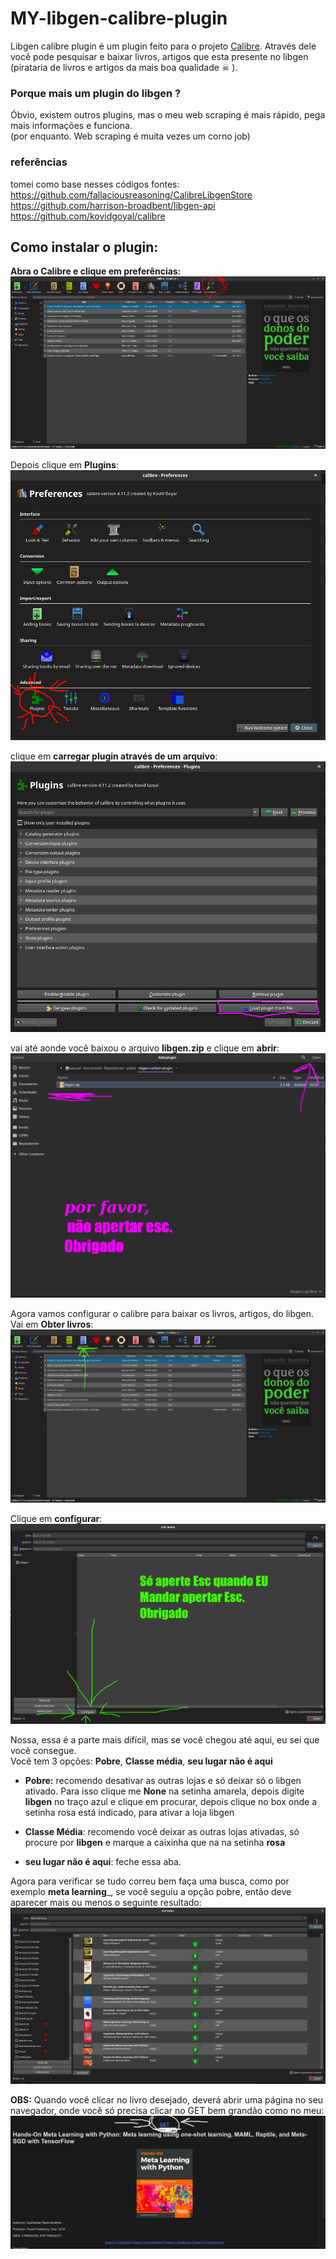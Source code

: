 # MY-libgen-calibre-plugin
Libgen calibre plugin é um plugin feito para o projeto [Calibre](https://github.com/kovidgoyal/calibre).
Através dele você pode pesquisar e baixar livros, artigos que esta presente no
libgen (pirataria de livros e artigos da mais boa qualidade ☠ )‍.

### Porque mais um plugin do libgen ?
Óbvio, existem outros plugins, mas o meu web scraping é mais rápido, pega mais informações e funciona.  
(por enquanto. Web scraping é muita vezes um corno job) 


### referências
tomei como base nesses códigos fontes:  
https://github.com/fallaciousreasoning/CalibreLibgenStore  
https://github.com/harrison-broadbent/libgen-api  
https://github.com/kovidgoyal/calibre


## Como instalar o plugin: 
__Abra o Calibre  e clique em preferências:__
![](images/vai_em_preferencia_coracao.png) 



Depois clique em __Plugins__:
![](images/plugins_voce_consegue.png)



clique em __carregar plugin através de um arquivo__:
![](images/taquase.png)

 
 
 
vai até aonde você baixou o arquivo __libgen.zip__ e clique em __abrir__:
![](images/nao_aperte_esc.png)

Agora vamos configurar o calibre para baixar os livros, artigos, do libgen.  
Vai em __Obter livros__: 
![](images/temos_quer_pegar_todos.png)

Clique em __configurar__:
![](images/vamos_configurar.png)

Nossa, essa é a parte mais difícil, mas se você chegou até aqui, eu sei que você consegue.  
Você tem 3 opções: __Pobre__, __Classe média__, __seu lugar não é aqui__
- __Pobre:__ recomendo desativar as outras lojas e só deixar só o libgen ativado.
Para isso clique me __None__ na setinha amarela, depois digite __libgen__ no traço azul
e clique em procurar, depois clique no box onde a setinha rosa está indicado, para ativar a loja libgen

- __Classe Média__: recomendo você deixar as outras lojas ativadas,
só procure por __libgen__ e marque a caixinha que na na setinha __rosa__

- __seu lugar não é aqui__: feche essa aba.

Agora para verificar se tudo correu bem faça uma busca, como por exemplo __meta learning___, se
você seguiu a opção pobre, então deve aparecer mais ou menos  o seguinte resultado:
![](images/deu_tudo_certo.png)


__OBS:__ Quando você clicar no livro desejado, deverá abrir uma página no seu navegador,
onde você só precisa clicar no GET bem grandão como no meu:
![](images/clica_no_get.png)
